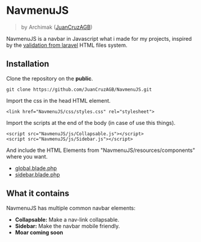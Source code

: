 # NavmenuJS
> by Archimak ([JuanCruzAGB](https://github.com/JuanCruzAGB))

NavmenuJS is a navbar in Javascript what i made for my projects, inspired by the [validation from laravel](https://laravel.com/docs/6.x/validation) HTML files system.

## Installation

Clone the repository on the __public__.
```
git clone https://github.com/JuanCruzAGB/NavmenuJS.git
```

Import the css in the head HTML element.
```
<link href="NavmenuJS/css/styles.css" rel="stylesheet">
```

Import the scripts at the end of the body (in case of use this things).
```
<script src="NavmenuJS/js/Collapsable.js"></script>
<script src="NavmenuJS/js/Sidebar.js"></script>
```

And include the HTML Elements from "NavmenuJS/resources/components" where you want.
- <abbr title="The global navbar">global.blade.php</abbr>
- <abbr title="The sidebar">sidebar.blade.php</abbr>

## What it contains

NavmenuJS has multiple common navbar elements:
- __Collapsable:__ Make a nav-link collapsable.
- __Sidebar:__ Make the navbar mobile friendly.
- __Moar coming soon__